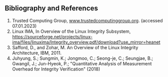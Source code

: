 ## Bibliography and References


1. Trusted Computing Group, www.trustedcomputinggroup.org. (accessed 07.01.2023)
2. Linux IMA, In Overview of the Linux Integrity Subsystem,
https://sourceforge.net/projects/linux-ima/files/linuxima/Integrity_overview.pdf/download?use_mirror=heanet
3. Safford, D., and Zohar, M. An Overview of the Linux
Integrity Architecture, IBM, 2011.
4. Juhyung, S.; Sungmin, K.; Jongmoo, C.; Seong-je, C.; Seungjae, B.; Gwangil, J.; Jun-Hyeok, P.;  "Quantitative Analysis of Measurement Overhead for Integrity Verification" (2018)
